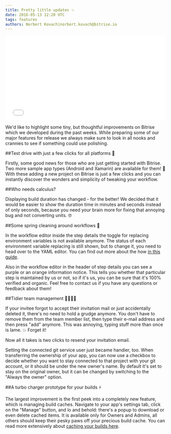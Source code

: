 ```yaml
---
title: Pretty little updates ✨
date: 2016-05-13 12:20 UTC
tags: features
authors: Norbert Kovach|norbert.kovach@bitrise.io
---
```


<iframe src="//giphy.com/embed/evRN1g9M8xXi0?hideSocial=true" width="100%" height="264" frameborder="0" class="giphy-embed" allowfullscreen=""></iframe>


We'd like to highlight some tiny, but thoughtful improvements on Bitrise which we developed during the past weeks. While preparing some of our major features for release we always make sure to look in all nooks and crannies to see if something could use polishing.

##Test drive with just a few clicks for all platforms 🚗

Firstly, some good news for those who are just getting started with Bitrise. Two more sample app types (Android and Xamarin) are available for them! 🎉 With these adding a new project on Bitrise is just a few clicks and you can instantly discover the wonders and simplicity of tweaking your workflow.

##Who needs calculus?

Displaying build duration has changed - for the better! We decided that it would be easier to show the duration time in minutes and seconds instead of only seconds, because you need your brain more for fixing that annoying bug and not converting units. 🤓

##Some spring cleaning around workflows 🌷

In the workflow editor inside the step details the toggle for replacing environment variables is not available anymore. The status of each environment variable replacing is still shown, but to change it, you need to head over to the YAML editor. You can find out more about the how [in this guide](http://devcenter.bitrise.io/docs/manage-your-bitrise-workflow#section-step-inputs).

Also in the workflow editor in the header of step details you can see a purple or an orange information notice. This tells you whether that particular step is maintained by us or not, so if it's us, you can be sure that it's 100% verified and organic. Feel free to contact us if you have any questions or feedback about them!

##Tidier team management 👨‍👩‍👧‍👦

If your invitee forgot to accept their invitation mail or just accidentally deleted it, there's no need to hold a grudge anymore. You don't have to remove them from the team member list, then type their e-mail address and then press "add" anymore. This was annoying, typing stuff more than once is lame. 💥 Forget it!

Now all it takes is two clicks to resend your invitation email.

Setting the connected git service user just became handier, too. When transferring the ownership of your app, you can now use a checkbox to decide whether you want to stay connected to that project with your git account, or it should be under the new owner's name. By default it's set to stay on the original owner, but it can be changed by switching to the "Always the owner" option.

##A turbo charger prototype for your builds ⚡️

The largest improvement is the first peek into a completely new feature, which is managing build caches. Navigate to your app's settings tab, click on the "Manage" button, and lo and behold: there's a popup to download or even delete cached items.
It is available only for Owners and Admins, all others should keep their pesky paws off your precious build cache.
You can read more extensively about [caching your builds here](http://devcenter.bitrise.io/v1.0/docs/using-the-build-cache).
